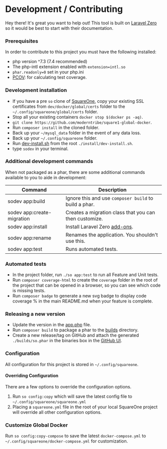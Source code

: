 # Development / Contributing

Hey there! It's great you want to help out! This tool is built on [Laravel Zero](https://laravel-zero.com/docs/introduction/) so 
it would be best to start with their documentation.

### Prerequisites

In order to contribute to this project you must have the following installed:

- php version ^7.3 (7.4 recommended)
- The php-intl extension enabled with `extension=intl.so`
- `phar.readonly=0` set in your php.ini
- [PCOV](https://github.com/krakjoe/pcov): for calculating test coverage.

### Development installation

- If you have a pre `so` clone of [SquareOne](https://github.com/moderntribe/square-one), copy your existing SSL 
certificates from `dev/docker/global/certs` folder to the `~/.config/squareone/global/certs` folder.
- Stop all your existing containers `docker stop $(docker ps -aq)`.
- `git clone https://github.com/moderntribe/square1-global-docker`.
- Run `composer install` in the cloned folder.
- Back up your `~/mysql_data` folder in the event of any data loss.
- Back up your `~/.config/squareone` folder.
- Run [dev-install.sh](../install/dev-install.sh) from the root `./install/dev-install.sh`.
- type `sodev` in your terminal.

### Additional development commands

When not packaged as a phar, there are some additional commands available to you to aide in development:

| Command                    | Description                                                          |
|----------------------------|----------------------------------------------------------------------|
| sodev app:build            | Ignore this and use `composer build` to build a phar.                |
| sodev app:create-migration | Creates a migration class that you can then customize.               |
| sodev app:install          | Install Laravel Zero [add-ons](https://laravel-zero.com/docs/database). |
| sodev app:rename           | Renames the application. You shouldn't use this.                     |
| sodev app:test             | Runs automated tests.                                                |

### Automated tests

- In the project folder, run `./so app:test` to run all Feature and Unit tests.
- Run `composer coverage-html` to create the `coverage` folder in the root of the project that can be opened in a browser,
so you can see which code is missing tests.
- Run `composer badge` to generate a new svg badge to display code coverage % in the main README.md when your feature is complete.

### Releasing a new version

- Update the version in the [app.php](../config/app.php) file.
- Run `composer build` to package a phar to the [builds](../builds) directory.
- Create a new release/tag on GitHub and attach the generated `./builds/so.phar` in the binaries box in the 
[GitHub UI](https://docs.github.com/assets/images/help/releases/releases_adding_binary.gif).

### Configuration

All configuration for this project is stored in `~/.config/squareone`. 

#### Overriding Configuration  

There are a few options to override the configuration options.

1. Run `so config:copy` which will save the latest config file to `~/.config/squareone/squareone.yml`
1. Placing a `squareone.yml` file in the root of your local SquareOne project will override all other configuration options.

### Customize Global Docker

Run `so config:copy-compose` to save the latest `docker-compose.yml` to  `~/.config/squareone/docker-compose.yml` for customization.

